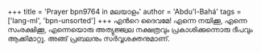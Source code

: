 +++
title = 'Prayer bpn9764 in മലയാളം'
author = 'Abdu'l-Bahá'
tags = ['lang-ml', 'bpn-unsorted']
+++
എന്‍റെ ദൈവമേ! എന്നെ നയിക്കൂ, എന്നെ സംരക്ഷിക്കൂ, എന്നെയൊരു അത്യുജ്ജ്വല നക്ഷത്രവും പ്രകാശിക്കുന്നൊരു ദീപവും ആക്കിമാറ്റൂ. അങ്ങ് പ്രബലനും സര്‍വ്വശക്തനുമാണ്.
